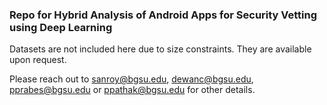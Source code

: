 ### Repo for Hybrid Analysis of Android Apps for Security Vetting using Deep Learning

Datasets are not included here due to size constraints. They are available upon request.

Please reach out to sanroy@bgsu.edu, dewanc@bgsu.edu, pprabes@bgsu.edu or ppathak@bgsu.edu for other details.
